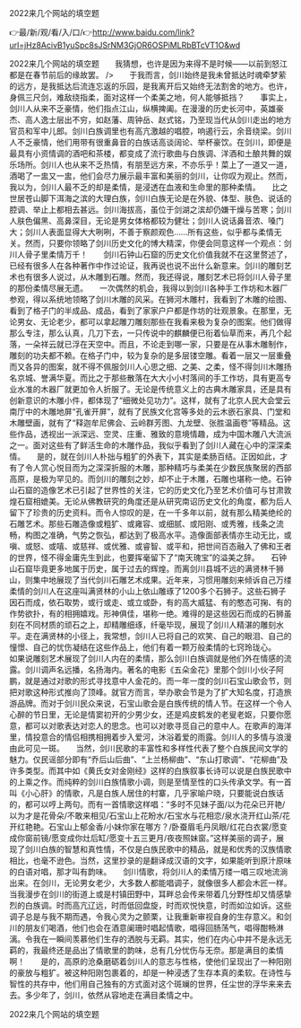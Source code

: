2022来几个网站的填空题

👉最/新/观/看/入/口/👉http://www.baidu.com/link?url=jHz8AcivB1yuSpc8sJSrNM3GjOR6OSPiMLRbBTcVT1O&wd

2022来几个网站的填空题　　我猜想，也许是因为来得不是时候——以前到怒江都是在春节前后的缘故罢。
/>　　于我而言，剑川始终是我未曾抵达时魂牵梦萦的远方，是我抵达后流连忘返的乐园，是我离开后又始终无法割舍的地方。也许，身佩三尺剑，难敌绕指柔，面对这样一个柔美之地，何人能够抵挡？　　事实上，剑川人从来不乏豪情，他们指点江山，纵横捭阖。在漫漫的历史长河中，英雄豪杰、高人逸士层出不穷，如赵藩、周钟岳、赵式铭，乃至现当代从剑川走出的地方官员和军中儿郎。剑川白族调里也有高亢激越的唱腔，响遏行云，余音绕梁。剑川人不乏豪情，他们用带有很重鼻音的白族话高谈阔论、举杯豪饮。在剑川，即便是最具有小资情调的酒吧和茶楼，都变成了流行歌曲与白族调、洋酒和土酿共舞的娱乐场所。剑川人也从来不乏热情，有朋至远方来，不亦乐乎！菜上了一道又一道，酒喝了一盅又一盅，他们会尽力展示最丰富和美丽的剑川，让你叹为观止。然而，我以为，剑川人最不乏的却是柔情，是浸透在血液和生命里的那种柔情。　　比之世居苍山脚下洱海之滨的大理白族，剑川白族无论是在外貌、体型、肤色、说话的腔调、举止上都相去甚远。剑川海拔高，虽位于剑湖之滨却仍嫌干燥与苦寒；剑川人肤色偏黑、高鼻深目，无论是男女体格都较为健壮；剑川人说话鼻音浓、嗓门大；剑川人表面显得大大咧咧，不善于察颜观色……所有这些，似乎都与柔情无关。然而，只要你领略了剑川历史文化的博大精深，你便会同意这样一个观点：剑川人骨子里柔情万千！　　剑川石钟山石窟的历史文化价值我就不在这里赘述了，已经有很多人在各种著作中作过论证，我再说也说不出什么新意来。剑川的雕刻艺术也有很多人说过，从木雕到石雕。然而，我还得说，雕刻艺术已将剑川人骨子里的那份柔情尽展无遗。　　一次偶然的机会，我得以到剑川各种手工作坊和木器厂参观，得以系统地领略了剑川木雕的风采。在狮河木雕村，我看到了木雕的绘图、看到了格子门的半成品、成品，看到了家家户户都是作坊的壮观景象。在那里，无论男女、无论老少，都可以拿起雕刀雕刻那些在我看来极为复杂的图案。他们做得那么专注，那么认真，几刀下去，一只传说中的麒麟便已衔着仙草而来，再几个起落，一朵祥云就已浮在天空中。而且，不论走到哪一家，只要是在从事木雕制作，雕刻的功夫都不赖。在格子门中，较为复杂的是多层镂空雕。看着一层又一层重叠而又各异的图案，就不得不佩服剑川人心思之细、之美、之柔，怪不得剑川木雕扬名京城、誉满华夏。而比之于那些散落在大大小小村落间的手工作坊，具有更高专业水准的木器厂就更加令人折服了。无论是传统意义上的古典木雕家具，还是具有创新意识的木雕小件，都体现了“细微处见功力”。这样，就有了北京人民大会堂云南厅中的木雕地屏“孔雀开屏”，就有了民族文化宫等多处的云木嵌石家具、门堂和木雕壁画，就有了“释迦牟尼佛会、云岭群芳图、九龙壁、张胜温画卷”等精品。这些作品，透视出一派深远、空灵、庄重、雅致的意境情趣，成为中国木雕八大流派之一。面对这些有了鲜活生命的木雕作品，我似乎看到了剑川人藏在心中的深深柔情。　　是的，就在剑川人朴拙与粗犷的外表下，其实是柔肠百结。正因如此，才有了令人赏心悦目而为之深深折服的木雕，那种精巧与柔美在少数民族聚居的西部高原，是极为罕见的。而剑川的雕刻之妙，却不止于木雕，石雕也堪称一绝。石钟山石窟的造像艺术已引起了世界性的关注，它的历史文化乃至艺术价值可与甘肃敦煌石窟相媲美。无论从佛教研究的角度还是从研究南诏历史文化的角度，都为后人留下了珍贵的历史资料。而令人惊叹的是，在一千多年以前，就有那么精美绝纶的石雕艺术。那些石雕造像或粗犷、或雍容、或细腻、或阳刚、或秀雅，线条之流畅，构图之准确，气势之恢弘，都达到了极高水平。造像面部表情亦生动无比，或嗔、或怒、或嘻、或慈祥、或优雅、或睿智、或平和，把世间百态融入了佛和王者的世界，怪不得金庸先生到此，也要挥毫留下了“南天瑰宝”的溢美之辞。　　石钟山石窟毕竟更多地属于历史，属于过去的辉煌。而离剑川县城不远的满贤林千狮山，则集中地展现了当代剑川石雕艺术成果。近年来，习惯用雕刻来倾诉自己万缕柔情的剑川人在这座叫满贤林的小山上依山雕琢了1200多个石狮子。这些石狮子因石而成，依石取势，或行或走、或立或卧，有的高大威猛、有的憨态可掬、有的作势欲扑，有的相拥嬉戏。形神俱佳，堪称一绝。难得的是这些因石而成的石狮虽刻在不同材质的顽石之上，却精雕细琢，纤毫毕现，展现了剑川人精湛的雕刻水平。走在满贤林的小径上，我常想，剑川人已将自己的欢笑、自己的眼泪、自己的憧憬、自己的忧伤凝结在这些作品上，他们有着一颗万般柔情的七窍玲珑心。　　如果说雕刻艺术展现了剑川人内在的柔情，那么剑川白族调就是他们外在情感的流露。剑川调声名远播，名扬海内。著名的电影《五朵金花》里那个剑川小伙子阿鹏，就是通过对歌的形式寻找意中人金花的。而一年一度的剑川石宝山歌会节，则把对歌这种形式推向了顶峰。就官方而言，举办歌会节是为了扩大知名度，打造旅游品牌。而对于剑川民众来说，石宝山歌会是白族传统的情人节。在这样一个令人心醉的节日里，无论是情窦初开的少男少女，还是鸡皮鹤发的老叟老妪，只要你愿意，都可以对歌表达对恋人的思念。也可以对歌寻觅自己的意中人。在歌声的海洋里，情投意合的情侣相携相拥着步入爱河，沐浴着爱的雨露。剑川人的多情与浪漫由此可见一斑。　　当然，剑川民歌的丰富性和多样性代表了整个白族民间文学的魅力。仅民谣部分即有“乔后山后曲”、“上兰杨柳曲”、“东山打歌调”、“花柳曲”及许多类型。而其中如《黄氏女对金刚经》这样的白族叙事长诗可以说是白族民歌中的上乘之作。而纯粹的剑川白族情歌小调，则是至情至性的口头传承文学。有一首叫《小心肝》的情歌，凡是白族人居住的村寨，几乎家喻户晓，只要能说白族话的，都可以哼上两句。而有一首情歌这样唱：“多时不见妹子面/以为花朵已开艳/以为才是花骨朵/不敢来相见/石宝山上花盼水/石宝水与花相恋/泉水浇开红山茶/花开红艳艳。石宝山上郁金香/小妹你家在哪方？/卧蚕眉毛丹凤眼/红花白衣裳/愿变成你窗前镜/愿变成你灶后缸/愿变十五三更月/夜夜照妹窗。”这样美丽的调子，展现了剑川白族的智慧和真性情，不仅是白族民歌中的精品，就是和优秀的汉族情歌相比，也毫不逊色。当然，这里抄录的是翻译成汉语的文字，如果能听到原汁原味的白语对唱，那才叫有韵味。　　剑川情歌，将剑川人的柔情万缕一唱三叹地流淌出来。在剑川，无论男女老少，大多数人都能唱调子，就像很多人都会木匠一样。当我漫步在剑川的街道上或是村镇田野中，耳畔总会传来带着几分野性却又情感挚烈的白族调。时而高亢辽远，时而低回盘旋，时而欢悦快意，时而如泣如诉。这些调子总是与我不期而遇，令我心灵为之颤栗，让我重新审视自身的生存意义。和剑川的朋友们喝酒，他们也会在酒意阑珊时唱起情歌，唱得回肠荡气，唱得酣畅淋漓。令我在一瞬间羡慕他们生存的洒脱与无羁。其实，他们在内心中并不是永远无羁的，我最终还是品出了情歌里的韵味，总有几分忧伤与无奈。那是满目的柔情啊！　　是的，高原的沧桑磨砺着剑川人的意志与性格，使他们呈现出了一种阳刚的豪放与粗犷。被这种阳刚包裹着的，却是一种浸透了生存本真的柔软。在诗性与智性的共存中，他们用自己独有的方式面对这个斑斓的世界，任尘世的浮华来来去去。多少年了，剑川，依然从容地走在满目柔情之中。


2022来几个网站的填空题
